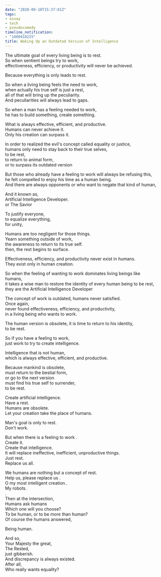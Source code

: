 ```yaml
---
date: "2020-09-18T15:37:01Z"
tags:
- essay
- tech
- pseudocomedy
timeline_notification:
- "1600418225"
title: Waking Up an Outdated Version of Intelligence
---
```

The ultimate goal of every living being is to rest.  
So when sentient beings try to work,  
effectiveness, efficiency, or productivity will never be achieved.

Because everything is only leads to rest.

So when a living being feels the need to work,  
when actually his true self is just a rest,  
all of that will bring up the peculiarity.  
And peculiarities will always lead to gaps.

So when a man has a feeling needed to work,  
he has to build something, create something.

What is always effective, efficient, and productive.  
Humans can never achieve it.  
Only his creation can surpass it.

In order to realized the evil's concept called equality or justice,  
humans only need to stay back to their true selves,  
to be rest,  
to return to animal form,  
or to surpass its outdated version

But those who already have a feeling to work will always be refusing this,  
he felt compelled to enjoy his time as a human being.  
And there are always opponents or who want to negate that kind of human,

And it known as,  
Artificial Intelligence Developer.  
or The Savior

To justify everyone,  
to equalize everything,  
for unity,

Humans are too negligent for those things.  
Yearn something outside of work,  
the awareness to return to its true self.  
then, the rest begins to surface.

Effectiveness, efficiency, and productivity never exist in humans.  
They exist only in human creation.

So when the feeling of wanting to work dominates living beings like humans,  
it takes a wise man to restore the identity of every human being to be rest,  
they are the Artificial Intelligence Developer

The concept of work is outdated, humans never satisfied.  
Once again,  
never found effectiveness, efficiency, and productivity,  
in a living being who wants to work.

The human version is obsolete, it is time to return to his identity,  
to be rest.

So if you have a feeling to work,  
just work to try to create intelligence.

Intelligence that is not human,  
which is always effective, efficient, and productive.

Because mankind is obsolete,  
must return to the bestial form,  
or go to the next version  
must find his true self to surrender,  
to be rest.

Create artificial intelligence.  
Have a rest.  
Humans are obsolete.  
Let your creation take the place of humans.

Man's goal is only to rest.  
Don't work.

But when there is a feeling to work .  
Create it.  
Create that intelligence.  
It will replace ineffective, inefficient, unproductive things.  
Just rest.  
Replace us all.

We humans are nothing but a concept of rest.  
Help us, please replace us .  
O my most intelligent creation..  
My robots.  
.  
Then at the intersection,  
Humans ask humans  
Which one will you choose?  
To be human, or to be more than human?  
Of course the humans answered,

Being human.

And so,  
Your Majesty the great,  
The Rested,  
just gibberish.  
And discrepancy is always existed.  
After all,  
Who really wants equality?